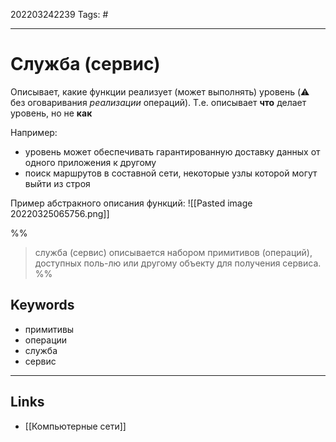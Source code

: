 202203242239
Tags: #

---

# Cлужба (сервис)
Описывает, какие функции реализует (может выполнять) уровень (⚠️ без оговаривания *реализации* операций). Т.е. описывает **что** делает уровень, но не **как**

Например: 
- уровень может обеспечивать гарантированную доставку данных от одного приложения к другому
- поиск маршрутов в составной сети, некоторые узлы которой могут выйти из строя


Пример абстракного описания функций:
![[Pasted image 20220325065756.png]]

%%
> служба (сервис) описывается набором примитивов (операций), доступных поль-лю или другому объекту для получения сервиса. 
%% 

## Keywords
- примитивы
- операции
- служба
- сервис

---
## Links
- [[Компьютерные сети]]

